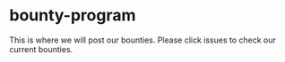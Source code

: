 # bounty-program
This is where we will post our bounties. Please click issues to check our current bounties.
